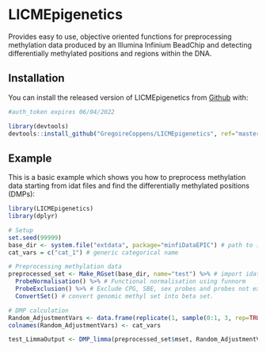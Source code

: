 
<!-- README.md is generated from README.Rmd. Please edit that file -->

# LICMEpigenetics

<!-- badges: start -->
<!-- badges: end -->

Provides easy to use, objective oriented functions for preprocessing
methylation data produced by an Illumina Infinium BeadChip and detecting
differentially methylated positions and regions within the DNA.

## Installation

You can install the released version of LICMEpigenetics from
[Github](https://github.com/GregoireCoppens/LICMEpigenetics) with:

``` r
#auth_token expires 06/04/2022

library(devtools)
devtools::install_github("GregoireCoppens/LICMEpigenetics", ref="master", auth_token="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")
```

## Example

This is a basic example which shows you how to preprocess methylation data starting from idat files and find the differentially methylated positions (DMPs):

``` r
library(LICMEpigenetics)
library(dplyr)

# Setup
set.seed(99999)
base_dir <- system.file("extdata", package="minfiDataEPIC") # path to idat files or folders
cat_vars = c("cat_1") # generic categorical name

# Preprocessing methylation data
preprocessed_set <- Make_RGset(base_dir, name="test") %>% # import idats
  ProbeNormalisation() %>% # Functional normalisation using funnorm
  ProbeExclusion() %>% # Exclude CPG, SBE, sex probes and probes not exceeding background signal
  ConvertSet() # convert genomic methyl set into beta set.

# DMP calculation
Random_AdjustmentVars <- data.frame(replicate(1, sample(0:1, 3, rep=TRUE)))
colnames(Random_AdjustmentVars) <- cat_vars

test_LimmaOutput <- DMP_limma(preprocessed_set$mset, Random_AdjustmentVars, cat_vars=cat_vars, Group="cat_1")
```
